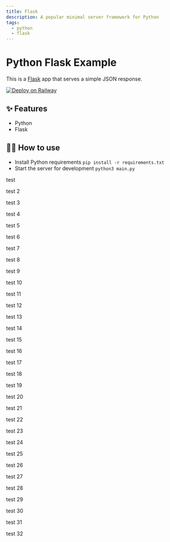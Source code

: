 ```yaml
---
title: Flask
description: A popular minimal server framework for Python
tags:
  - python
  - flask
---
```


# Python Flask Example

This is a [Flask](https://flask.palletsprojects.com/en/1.1.x/) app that serves a simple JSON response.

[![Deploy on Railway](https://railway.app/button.svg)](https://railway.app/new/template/zUcpux)

## ✨ Features

- Python
- Flask

## 💁‍♀️ How to use

- Install Python requirements `pip install -r requirements.txt`
- Start the server for development `python3 main.py`

test

test 2

test 3

test 4

test 5

test 6

test 7

test 8

test 9

test 10

test 11

test 12

test 13

test 14

test 15

test 16

test 17

test 18

test 19

test 20

test 21

test 22

test 23

test 24

test 25

test 26

test 27

test 28

test 29

test 30

test 31

test 32
